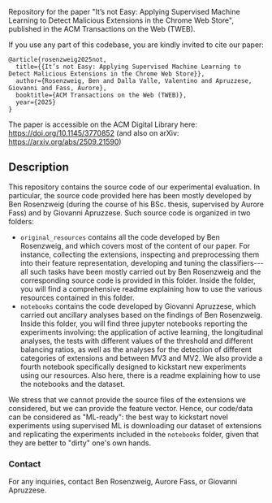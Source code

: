Repository for the paper "It’s not Easy: Applying Supervised Machine Learning to Detect Malicious Extensions in the Chrome Web Store", published in the ACM Transactions on the Web (TWEB).

If you use any part of this codebase, you are kindly invited to cite our paper:

```
@article{rosenzweig2025not,
  title={{It’s not Easy: Applying Supervised Machine Learning to Detect Malicious Extensions in the Chrome Web Store}},
  author={Rosenzweig, Ben and Dalla Valle, Valentino and Apruzzese, Giovanni and Fass, Aurore},
  booktitle={ACM Transactions on the Web (TWEB)},
  year={2025}
}
```

The paper is accessible on the ACM Digital Library here: https://doi.org/10.1145/3770852 (and also on arXiv: https://arxiv.org/abs/2509.21590)

## Description

This repository contains the source code of our experimental evaluation. In particular, the source code provided here has been mostly developed by Ben Rosenzweig (during the course of his BSc. thesis, supervised by Aurore Fass) and by Giovanni Apruzzese. Such source code is organized in two folders:
* ``original_resources``  contains all the code developed by Ben Rosenzweig, and which covers most of the content of our paper. For instance, collecting the extensions, inspecting and preprocessing them into their feature representation, developing and tuning the classifiers---all such tasks have been mostly carried out by Ben Rosenzweig and the corresponding source code is provided in this folder. Inside the folder, you will find a comprehensive readme explaining how to use the various resources contained in this folder.
* ``notebooks`` contains the code developed by Giovanni Apruzzese, which carried out ancillary analyses based on the findings of Ben Rosenzweig. Inside this folder, you will find three jupyter notebooks reporting the experiments involving: the application of active learning, the longitudinal analyses, the tests with different values of the threshold and different balancing ratios, as well as the analyses for the detection of different categories of extensions and between MV3 and MV2. We also provide a fourth notebook specifically designed to kickstart new experiments using our resources. Also here, there is a readme explaining how to use the notebooks and the dataset. 

We stress that we cannot provide the source files of the extensions we considered, but we can provide the feature vector. Hence, our code/data can be considered as "ML-ready": the best way to kickstart novel experiments using supervised ML is downloading our dataset of extensions and replicating the experiments included in the ``notebooks`` folder, given that they are better to "dirty" one's own hands.

### Contact

For any inquiries, contact Ben Rosenzweig, Aurore Fass, or Giovanni Apruzzese.